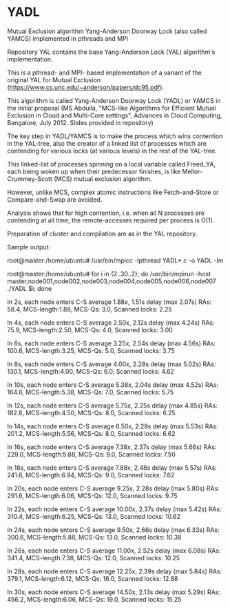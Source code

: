 # YADL
Mutual Exclusion algorithm Yang-Anderson Doorway Lock (also called YAMCS) implemented in pthreads and MPI

Repository YAL contains the base Yang-Anderson Lock (YAL) algorithm's implementation.

This is a pthread- and MPI- based implementation of a variant of the original YAL for Mutual Exclusion (https://www.cs.unc.edu/~anderson/papers/dc95.pdf).

This algorithm is called Yang-Anderson Doorway Lock (YADL) or YAMCS in the initial proposal (MS Abdulla, "MCS-like Algorithms for Efficient Mutual Exclusion in Cloud and Multi-Core settings", Advances in Cloud Computing, Bangalore, July 2012. Slides provided in repository)

The key step in YADL/YAMCS is to make the process which wins contention in the YAL-tree, also the creator of a linked list of processes which are contending for various locks (at various levels) in the rest of the YAL-tree.

This linked-list of processes spinning on a local variable called Freed_YA, each being woken up when their predecessor finishes, is like Mellor-Crummey-Scott (MCS) mutual exclusion algorithm.

However, unlike MCS, complex atomic instructions like Fetch-and-Store or Compare-and-Swap are avoided.

Analysis shows that for high contention, i.e. when all N processes are contending at all time, the remote-accesses required per process is O(1).

Preparation of cluster and compilation are as in the YAL repository.

Sample output:

root@master:/home/ubuntu# /usr/bin/mpicc -lpthread YADL*.c -o YADL -lm

root@master:/home/ubuntu# for i in {2..30..2}; do /usr/bin/mpirun -host master,node001,node002,node003,node004,node005,node006,node007 ./YADL $i; done

In 2s, each node enters C-S average 1.88x, 1.51s delay (max 2.07s) RAs: 58.4, MCS-length:1.88, MCS-Qs: 3.0, Scanned locks: 2.25

In 4s, each node enters C-S average 2.50x, 2.12s delay (max 4.24s) RAs: 75.9, MCS-length:2.50, MCS-Qs: 4.0, Scanned locks: 3.00

In 6s, each node enters C-S average 3.25x, 2.54s delay (max 4.56s) RAs: 100.6, MCS-length:3.25, MCS-Qs: 5.0, Scanned locks: 3.75

In 8s, each node enters C-S average 4.00x, 2.28s delay (max 5.02s) RAs: 130.1, MCS-length:4.00, MCS-Qs: 6.0, Scanned locks: 4.62

In 10s, each node enters C-S average 5.38x, 2.04s delay (max 4.52s) RAs: 164.6, MCS-length:5.38, MCS-Qs: 7.0, Scanned locks: 5.75

In 12s, each node enters C-S average 5.75x, 2.25s delay (max 4.85s) RAs: 182.8, MCS-length:4.50, MCS-Qs: 8.0, Scanned locks: 6.25

In 14s, each node enters C-S average 6.50x, 2.28s delay (max 5.53s) RAs: 201.2, MCS-length:5.56, MCS-Qs: 8.0, Scanned locks: 6.62

In 16s, each node enters C-S average 7.38x, 2.37s delay (max 5.66s) RAs: 229.0, MCS-length:5.88, MCS-Qs: 9.0, Scanned locks: 7.50

In 18s, each node enters C-S average 7.88x, 2.48s delay (max 5.57s) RAs: 241.6, MCS-length:6.94, MCS-Qs: 9.0, Scanned locks: 7.62

In 20s, each node enters C-S average 9.25x, 2.28s delay (max 5.80s) RAs: 291.6, MCS-length:6.06, MCS-Qs: 12.0, Scanned locks: 9.75

In 22s, each node enters C-S average 10.00x, 2.37s delay (max 5.42s) RAs: 310.4, MCS-length:6.25, MCS-Qs: 13.0, Scanned locks: 10.62

In 24s, each node enters C-S average 9.50x, 2.66s delay (max 6.33s) RAs: 300.6, MCS-length:5.88, MCS-Qs: 13.0, Scanned locks: 10.38

In 26s, each node enters C-S average 11.00x, 2.52s delay (max 6.08s) RAs: 341.4, MCS-length:7.38, MCS-Qs: 12.0, Scanned locks: 10.25

In 28s, each node enters C-S average 12.25x, 2.39s delay (max 5.84s) RAs: 379.1, MCS-length:6.12, MCS-Qs: 16.0, Scanned locks: 12.88

In 30s, each node enters C-S average 14.50x, 2.13s delay (max 5.29s) RAs: 456.2, MCS-length:6.06, MCS-Qs: 19.0, Scanned locks: 15.25

